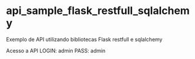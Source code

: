 # api_sample_flask_restfull_sqlalchemy
Exemplo de API utilizando bibliotecas Flask restfull e sqlalchemy

Acesso a API
LOGIN: admin
PASS: admin

